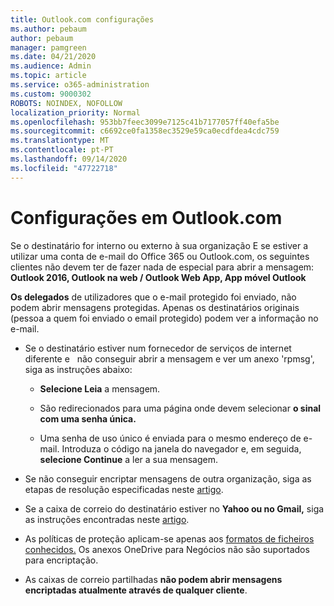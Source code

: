 ```yaml
---
title: Outlook.com configurações
ms.author: pebaum
author: pebaum
manager: pamgreen
ms.date: 04/21/2020
ms.audience: Admin
ms.topic: article
ms.service: o365-administration
ms.custom: 9000302
ROBOTS: NOINDEX, NOFOLLOW
localization_priority: Normal
ms.openlocfilehash: 953bb7feec3099e7125c41b7177057ff40efa5be
ms.sourcegitcommit: c6692ce0fa1358ec3529e59ca0ecdfdea4cdc759
ms.translationtype: MT
ms.contentlocale: pt-PT
ms.lasthandoff: 09/14/2020
ms.locfileid: "47722718"
---
```

# <a name="settings-in-outlookcom"></a>Configurações em Outlook.com

Se o destinatário for interno ou externo à sua organização E se estiver a utilizar uma conta de e-mail do Office 365 ou Outlook.com, os seguintes clientes não devem ter de fazer nada de especial para abrir a mensagem: **Outlook 2016, Outlook na web / Outlook Web App, App móvel Outlook**

**Os delegados** de utilizadores que o e-mail protegido foi enviado, não podem abrir mensagens protegidas. Apenas os destinatários originais (pessoa a quem foi enviado o email protegido) podem ver a informação no e-mail.

- Se o destinatário estiver num fornecedor de serviços de internet diferente e &nbsp; não conseguir abrir a mensagem e ver um anexo 'rpmsg', siga as instruções abaixo:
    
    - **Selecione Leia** a mensagem.
    
    - São redirecionados para uma página onde devem selecionar **o sinal com uma senha única.**
    
    - Uma senha de uso único é enviada para o mesmo endereço de e-mail. Introduza o código na janela do navegador e, em seguida, **selecione Continue** a ler a sua mensagem.

- Se não conseguir encriptar mensagens de outra organização, siga as etapas de resolução especificadas neste [artigo](https://support.office.com/article/known-issues-opening-irm-protected-emails-sent-from-users-in-other-office-365-organizations-0dec0593-a05d-4aa2-8445-9311ebab3164).

- Se a caixa de correio do destinatário estiver no **Yahoo ou no Gmail,** siga as instruções </span> encontradas neste [artigo](https://support.office.com/article/how-do-i-open-a-protected-message-1157a286-8ecc-4b1e-ac43-2a608fbf3098).

- As políticas de proteção aplicam-se apenas aos [formatos de ficheiros conhecidos.](https://docs.microsoft.com/azure/information-protection/rms-client/client-admin-guide-file-types) Os anexos OneDrive para Negócios não são suportados para encriptação.

- As caixas de correio partilhadas **não podem abrir mensagens encriptadas atualmente através de qualquer cliente**. 
